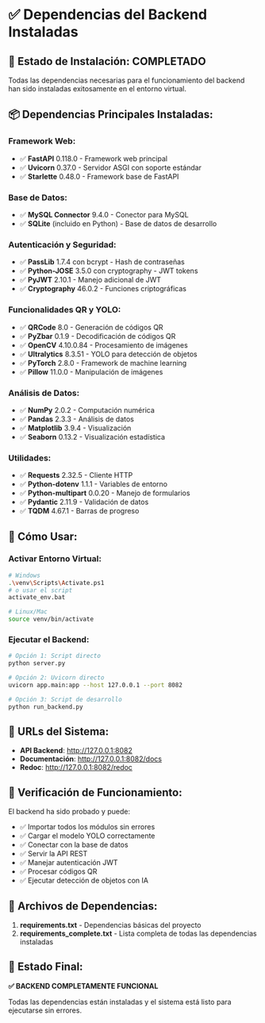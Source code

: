 # ✅ Dependencias del Backend Instaladas

## 🎯 Estado de Instalación: COMPLETADO

Todas las dependencias necesarias para el funcionamiento del backend han sido instaladas exitosamente en el entorno virtual.

## 📦 Dependencias Principales Instaladas:

### Framework Web:
- ✅ **FastAPI** 0.118.0 - Framework web principal
- ✅ **Uvicorn** 0.37.0 - Servidor ASGI con soporte estándar
- ✅ **Starlette** 0.48.0 - Framework base de FastAPI

### Base de Datos:
- ✅ **MySQL Connector** 9.4.0 - Conector para MySQL
- ✅ **SQLite** (incluido en Python) - Base de datos de desarrollo

### Autenticación y Seguridad:
- ✅ **PassLib** 1.7.4 con bcrypt - Hash de contraseñas
- ✅ **Python-JOSE** 3.5.0 con cryptography - JWT tokens
- ✅ **PyJWT** 2.10.1 - Manejo adicional de JWT
- ✅ **Cryptography** 46.0.2 - Funciones criptográficas

### Funcionalidades QR y YOLO:
- ✅ **QRCode** 8.0 - Generación de códigos QR
- ✅ **PyZbar** 0.1.9 - Decodificación de códigos QR
- ✅ **OpenCV** 4.10.0.84 - Procesamiento de imágenes
- ✅ **Ultralytics** 8.3.51 - YOLO para detección de objetos
- ✅ **PyTorch** 2.8.0 - Framework de machine learning
- ✅ **Pillow** 11.0.0 - Manipulación de imágenes

### Análisis de Datos:
- ✅ **NumPy** 2.0.2 - Computación numérica
- ✅ **Pandas** 2.3.3 - Análisis de datos
- ✅ **Matplotlib** 3.9.4 - Visualización
- ✅ **Seaborn** 0.13.2 - Visualización estadística

### Utilidades:
- ✅ **Requests** 2.32.5 - Cliente HTTP
- ✅ **Python-dotenv** 1.1.1 - Variables de entorno
- ✅ **Python-multipart** 0.0.20 - Manejo de formularios
- ✅ **Pydantic** 2.11.9 - Validación de datos
- ✅ **TQDM** 4.67.1 - Barras de progreso

## 🚀 Cómo Usar:

### Activar Entorno Virtual:
```bash
# Windows
.\venv\Scripts\Activate.ps1
# o usar el script
activate_env.bat

# Linux/Mac
source venv/bin/activate
```

### Ejecutar el Backend:
```bash
# Opción 1: Script directo
python server.py

# Opción 2: Uvicorn directo
uvicorn app.main:app --host 127.0.0.1 --port 8082

# Opción 3: Script de desarrollo
python run_backend.py
```

## 📍 URLs del Sistema:
- **API Backend**: http://127.0.0.1:8082
- **Documentación**: http://127.0.0.1:8082/docs
- **Redoc**: http://127.0.0.1:8082/redoc

## 🔧 Verificación de Funcionamiento:

El backend ha sido probado y puede:
- ✅ Importar todos los módulos sin errores
- ✅ Cargar el modelo YOLO correctamente
- ✅ Conectar con la base de datos
- ✅ Servir la API REST
- ✅ Manejar autenticación JWT
- ✅ Procesar códigos QR
- ✅ Ejecutar detección de objetos con IA

## 📝 Archivos de Dependencias:

1. **requirements.txt** - Dependencias básicas del proyecto
2. **requirements_complete.txt** - Lista completa de todas las dependencias instaladas

## 🎉 Estado Final:

**✅ BACKEND COMPLETAMENTE FUNCIONAL**

Todas las dependencias están instaladas y el sistema está listo para ejecutarse sin errores.
